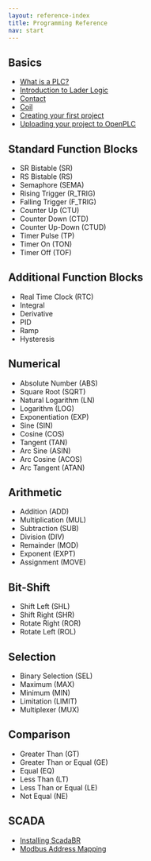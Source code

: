 ```yaml
---
layout: reference-index
title: Programming Reference
nav: start
---
```


## Basics

- [What is a PLC?](basics/what-is-a-plc)
- [Introduction to Lader Logic](basics/introduction-to-ladder-logic)
- [Contact](basics/contact)
- [Coil](basics/coil)
- [Creating your first project](basics/first-project)
- [Uploading your project to OpenPLC](basics/upload)

## Standard Function Blocks

- SR Bistable (SR)
- RS Bistable (RS)
- Semaphore (SEMA)
- Rising Trigger (R_TRIG)
- Falling Trigger (F_TRIG)
- Counter Up (CTU)
- Counter Down (CTD)
- Counter Up-Down (CTUD)
- Timer Pulse (TP)
- Timer On (TON)
- Timer Off (TOF)

## Additional Function Blocks

- Real Time Clock (RTC)
- Integral
- Derivative
- PID
- Ramp
- Hysteresis

## Numerical

- Absolute Number (ABS)
- Square Root (SQRT)
- Natural Logarithm (LN)
- Logarithm (LOG)
- Exponentiation (EXP)
- Sine (SIN)
- Cosine (COS)
- Tangent (TAN)
- Arc Sine (ASIN)
- Arc Cosine (ACOS)
- Arc Tangent (ATAN)

## Arithmetic

- Addition (ADD)
- Multiplication (MUL)
- Subtraction (SUB)
- Division (DIV)
- Remainder (MOD)
- Exponent (EXPT)
- Assignment (MOVE)

## Bit-Shift

- Shift Left (SHL)
- Shift Right (SHR)
- Rotate Right (ROR)
- Rotate Left (ROL)

## Selection

- Binary Selection (SEL)
- Maximum (MAX)
- Minimum (MIN)
- Limitation (LIMIT)
- Multiplexer (MUX)

## Comparison

- Greater Than (GT)
- Greater Than or Equal (GE)
- Equal (EQ)
- Less Than (LT)
- Less Than or Equal (LE)
- Not Equal (NE)

## SCADA

- [Installing ScadaBR](scadabr)
- [Modbus Address Mapping](modbus)

